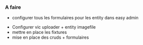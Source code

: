 ### A faire

- configurer tous les formulaires pour les entity dans easy admin

* Configurer vic uploader + entity imagefile
* mettre en place les fixtures
* mise en place des cruds + formulaires

